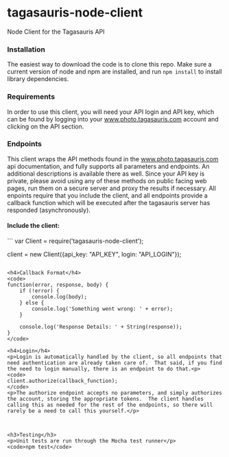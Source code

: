 # tagasauris-node-client
Node Client for the Tagasauris API

<h3>Installation</h3>
<p>The easiest way to download the code is to clone this repo.  Make sure a current version of node and npm are installed, and run <code>npm install</code> to install library dependencies.</p>

<h3>Requirements</h3>
<p>In order to use this client, you will need your API login and API key, which can be found by logging into your <a href="http://www.photo.tagasauris.com">www.photo.tagasauris.com</a> account and clicking on the API section.</p>

<h3>Endpoints</h3>
<p>This client wraps the API methods found in the <A href="http://www.photo.tagasauris.com">www.photo.tagasauris.com</a> api documentation, and fully supports all parameters and endpoints.  An additional descriptions is available there as well.  Since your API key is private, please avoid using any of these methods on public facing web pages, run them on a secure server and proxy the results if necessary.  All enpoints require that you include the client, and all endpoints provide a callback function which will be executed after the tagasauris server has responded (asynchronously).<p>

<h4>Include the client:</h4>
```
var Client = require('tagasauris-node-client');
                    
client = new Client({api_key: "API_KEY", 
                    login: "API_LOGIN"});
```

<h4>Callback Format</h4>
<code>
function(error, response, body) {
    if (!error) {
        console.log(body);
    } else {
        console.log('Something went wrong: ' + error);
    }
    
    console.log('Response Details: ' + String(response));
}
</code>

<h4>Login</h4>
<p>Login is automatically handled by the client, so all endpoints that need authentication are already taken care of.  That said, if you find the need to login manually, there is an endpoint to do that.<p>
<code>
client.authorize(callback_function);
</code>
<p>The authorize endpoint accepts no parameters, and simply authorizes the account, storing the appropriate tokens.  The client handles calling this as needed for the rest of the endpoints, so there will rarely be a need to call this yourself.</p>



<h3>Testing</h3>
<p>Unit tests are run through the Mocha test runner</p>
<code>npm test</code>
